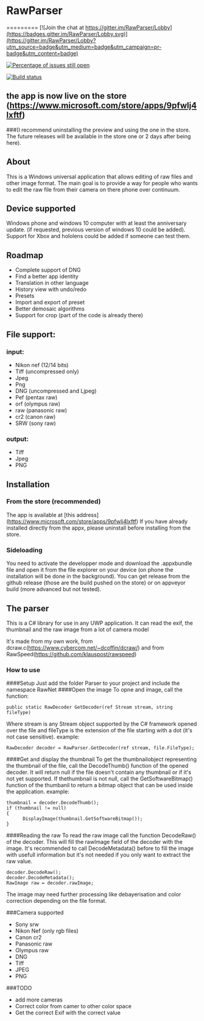 # RawParser
=========
[![Join the chat at https://gitter.im/RawParser/Lobby](https://badges.gitter.im/RawParser/Lobby.svg)](https://gitter.im/RawParser/Lobby?utm_source=badge&utm_medium=badge&utm_campaign=pr-badge&utm_content=badge)

[![Percentage of issues still open](http://isitmaintained.com/badge/open/arimhan/RawParser.svg)](http://isitmaintained.com/project/arimhan/RawParser "Percentage of issues still open")

[![Build status](https://ci.appveyor.com/api/projects/status/sdvkbleoqohq9rmb/branch/master?svg=true)](https://ci.appveyor.com/project/arimhan/rawparser/branch/master)

## the app is now live on the store (https://www.microsoft.com/store/apps/9pfwlj4lxftf) 
###(I recommend uninstalling the preview and using the one in the store. The future releases will be available in the store one or 2 days after being here).

## About
This is a Windows universal application that allows editing of raw files and other image format.
The main goal is to provide a way for people who wants to edit the raw file from their camera on there phone over continuum.
## Device supported
Windows phone and windows 10 computer with at least the anniversary update. (if requested, previous version of windows 10 could be added).
Support for Xbox and hololens could be added if someone can test them.

## Roadmap
- Complete support of DNG 
- Find a better app identity
- Translation in other language
- History view with undo/redo
- Presets
- Import and export of preset 
- Better demosaic algorithms
- Support for crop (part of the code is already there)

## File support:
### input:
  - Nikon nef (12/14 bits)
  - Tiff (uncompressed only)
  - Jpeg
  - Png 
  - DNG (uncompressed and Ljpeg)
  - Pef (pentax raw)
  - orf (olympus raw)
  - raw (panasonic raw)
  - cr2 (canon raw)
  - SRW (sony raw)
  
### output:
  - Tiff
  - Jpeg
  - PNG

## Installation
### From the store (recommended)
The app is available at [this address]
(https://www.microsoft.com/store/apps/9pfwlj4lxftf)
If you have already installed directly from the appx, please uninstall before installing from the store.

### Sideloading
You need to activate the developper mode and download the .appxbundle file and open it from the file explorer on your device (on phone the installation will be done in the background).
 You can get release from the github release (those are the build pushed on the store) or on appveyor build (more advanced but not tested).
 
 ## The parser
 This is a C# library for use in any UWP application.
It can read the exif, the thumbnail and the raw image from a lot of camera model

It's made from my own work, from dcraw.c(https://www.cybercom.net/~dcoffin/dcraw/) and from RawSpeed(https://github.com/klauspost/rawspeed)

### How to use
####Setup
Just add the folder Parser to your project and include the namespace RawNet
####Open the image
To opne and image, call the function:
```
public static RawDecoder GetDecoder(ref Stream stream, string fileType)
```
Where stream is any Stream object supported by the C# framework opened over the file and fileType is the extension of the file starting with a dot (it's not case sensitive).
example:
```
RawDecoder decoder = RawParser.GetDecoder(ref stream, file.FileType);
```
####Get and display the thumbnail
To get the thumbnailobject representing the thumbnail of the file, call the DecodeThumb() function of the opened decoder. It will return null if the file doesn't contain any thumbnail or if it's not yet supported. If thethumbnail is not null, call the GetSoftwareBitmap() function of the thumbanil to return a bitmap object that can be used inside the application.
example:
```
thumbnail = decoder.DecodeThumb();
if (thumbnail != null)
{
      DisplayImage(thumbnail.GetSoftwareBitmap());        
}
```

####Reading the raw
To read the raw image call the function DecodeRaw() of the decoder. This will fill the rawImage field of the decoder with the image.
It's recommended to call DecodeMetadata() before to fill the image with usefull information but it's not needed if you only want to extract the raw value.
```
decoder.DecodeRaw();
decoder.DecodeMetadata();
RawImage raw = decoder.rawImage;
```
The image may need further processing like debayerisation and color correction depending on the file format.

###Camera supported
- Sony srw
- Nikon Nef (only rgb files)
- Canon cr2
- Panasonic raw
- Olympus raw
- DNG
- Tiff
- JPEG
- PNG

###TODO
- add more cameras
- Correct color from camer to other color space
- Get the correct Exif with the correct value

